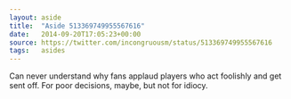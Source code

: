 ```yaml
---
layout: aside
title:  "Aside 513369749955567616"
date:   2014-09-20T17:05:23+00:00
source: https://twitter.com/incongruousm/status/513369749955567616
tags:   asides
---
```


Can never understand why fans applaud players who act foolishly and get sent off. For poor decisions, maybe, but not for idiocy.
